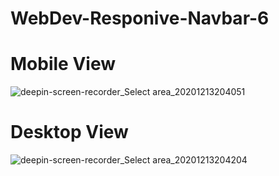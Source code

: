 # WebDev-Responive-Navbar-6


# Mobile View
![deepin-screen-recorder_Select area_20201213204051](https://user-images.githubusercontent.com/28594629/102015856-0263bb80-3d84-11eb-95b5-1bc8da4da8dd.gif)



# Desktop View
![deepin-screen-recorder_Select area_20201213204204](https://user-images.githubusercontent.com/28594629/102015863-0db6e700-3d84-11eb-9e2b-9cc37b60f5e9.gif)
